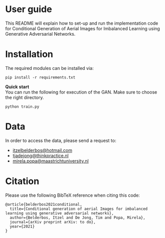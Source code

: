# User guide 
This README will explain how to set-up and run the implementation code for Conditional Generation of Aerial Images for Imbalanced Learning using Generative Adversarial Networks.

# Installation
The required modules can be installed via: <br>

```
pip install -r requirements.txt
```
**Quick start**<br>
You can run the following for execution of the GAN. Make sure to choose the right directory.
```
python train.py
```
# Data
In order to access the data, please send a request to:
- itzelbelderbos@hotmail.com
- tjadejong@thinkpractice.nl
- mirela.popa@maastrichtuniversity.nl

# Citation
Please use the following BibTeX reference when citing this code:
```
@article{belderbos2021conditional,
  title={Conditional generation of aerial Images for imbalanced learning using generative adversarial networks},
  author={Belderbos, Itzel and De Jong, Tim and Popa, Mirela},
  journal={arXiv preprint arXiv: to do},
  year={2021}
}
```


